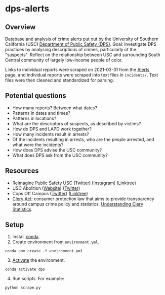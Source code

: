 # dps-alerts

## Overview

Database and analysis of crime alerts put out by the University of Southern California (USC) [Department of Public Safety (DPS)](https://dps.usc.edu/). Goal: Investigate DPS practices by analysing descriptions of crimes, particularly of the "suspects". Reflect on the relationship between USC and surrounding South Central community of largely low-income people of color.

Links to individual reports were scraped on 2021-03-31 from the [Alerts](https://dps.usc.edu/category/alerts/) page, and individual reports were scraped into text files in `incidents/`. Text files were then cleaned and standardized for parsing.

## Potential questions

- How many reports? Between what dates?
- Patterns in dates and times?
- Patterns in locations?
- What are the descriptors of suspects, as described by victims?
- How do DPS and LAPD work together?
- How many incidents result in arrests?
- Of the incidents resulting in arrests, who are the people arrested, and what were the incidents?
- How does DPS advise the USC community?
- What does DPS ask from the USC community?

## Resources

- Reimagine Public Safety USC ([Twitter](https://twitter.com/RPSatUSC)) ([Instagram](https://www.instagram.com/reimaginepublicsafetyusc/)) ([Linktree](https://linktr.ee/ReimaginePublicSafetyUSC))
- USC Abolition ([Website](https://uscabolition.wordpress.com/)) ([Twitter](https://twitter.com/USCAbolition))
- Cops Off Campus ([Twitter](https://twitter.com/ucftp)) ([Linktree](https://linktr.ee/uc_ftp/))
- [Clery Act](https://clerycenter.org/policy-resources/the-clery-act/):
consumer protection law that aims to provide transparency around campus crime policy and statistics. [Understanding Clery Statistics](https://clerycenter.org/wp-content/uploads/2017/03/0618_Understanding-Clery-Statistics.pdf).

## Setup

1. Install [conda](https://docs.conda.io/projects/conda/en/latest/user-guide/install/).
2. Create environment from `environment.yml`.
```
conda env create -f environment.yml
```
3. [Activate](https://docs.conda.io/projects/conda/en/latest/user-guide/tasks/manage-environments.html#creating-an-environment-from-an-environment-yml-file) the environment.
```
conda activate dps
```
4. Run scripts. For example:
```
python scrape.py
```